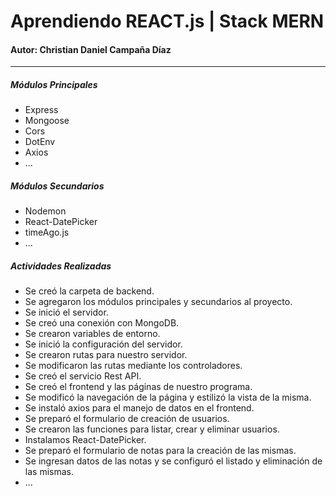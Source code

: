 <h1>Aprendiendo REACT.js | Stack MERN</h1>
<h4>Autor: Christian Daniel Campaña Díaz</h4>
<hr>
<h5>Módulos Principales</h5>
<ul>
    <li>Express</li>
    <li>Mongoose</li>
    <li>Cors</li>
    <li>DotEnv</li>
    <li>Axios</li>
    <li>...</li>
</ul>
<h5>Módulos Secundarios</h5>
<ul>
    <li>Nodemon</li>
    <li>React-DatePicker</li>
    <li>timeAgo.js</li>
    <li>...</li>
</ul>
<h5>Actividades Realizadas</h5>
<ul>
    <li>Se creó la carpeta de backend.</li>
    <li>Se agregaron los módulos principales y secundarios al proyecto.</li>
    <li>Se inició el servidor.</li>
    <li>Se creó una conexión con MongoDB.</li>
    <li>Se crearon variables de entorno.</li>
    <li>Se inició la configuración del servidor.</li>
    <li>Se crearon rutas para nuestro servidor.</li>
    <li>Se modificaron las rutas mediante los controladores.</li>
    <li>Se creó el servicio Rest API.</li>
    <li>Se creó el frontend y las páginas de nuestro programa.</li>
    <li>Se modificó la navegación de la página y estilizó la vista de la misma.</li>
    <li>Se instaló axios para el manejo de datos en el frontend.</li>
    <li>Se preparó el formulario de creación de usuarios.</li>
    <li>Se crearon las funciones para listar, crear y eliminar usuarios.</li>
    <li>Instalamos React-DatePicker.</li>
    <li>Se preparó el formulario de notas para la creación de las mismas.</li>
    <li>Se ingresan datos de las notas y se configuró el listado y eliminación de las mismas.</li>
    <li>...</li>
</ul>
